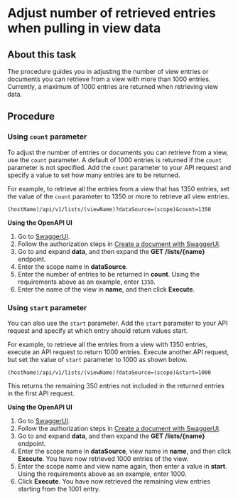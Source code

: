 # Adjust number of retrieved entries when pulling in view data 

## About this task

The procedure guides you in adjusting the number of view entries or documents you can retrieve from a view with more than 1000 entries. Currently, a maximum of 1000 entries are returned when retrieving view data. 

## Procedure

### Using `count` parameter

To adjust the number of entries or documents you can retrieve from a view, use the `count` parameter. A default of 1000 entries is returned if the `count` parameter is not specified. Add the `count` parameter to your API request and specify a value to set how many entries are to be returned. 

For example, to retrieve all the entries from a view that has 1350 entries, set the value of the `count` parameter to 1350 or more to retrieve all view entries.

`(hostName)/api/v1/lists/(viewName)?dataSource=(scope)&count=1350`

**Using the OpenAPI UI**

1. Go to [SwaggerUI](http://localhost:8880/openapi/index.html).
2. Follow the authorization steps in [Create a document with SwaggerUI](../../tutorial/swagger.md#create-a-document-with-swaggerui).
3. Go to and expand **data**, and then expand the **GET /lists/{name}** endpoint.
4. Enter the scope name in **dataSource**.
5. Enter the number of entries to be returned in **count**. Using the requirements above as an example, enter `1350`.  
6. Enter the name of the view in **name**, and then click **Execute**.

### Using `start` parameter

You can also use the `start` parameter. Add the `start` parameter to your API request and specify at which entry should return values start. 

For example, to retrieve all the entries from a view with 1350 entries, execute an API request to return 1000 entries. Execute another API request, but set the value of `start` parameter to 1000 as shown below.

`(hostName)/api/v1/lists/(viewName)?dataSource=(scope)&start=1000`

This returns the remaining 350 entries not included in the returned entries in the first API request. 

**Using the OpenAPI UI**

1. Go to [SwaggerUI](http://localhost:8880/openapi/index.html).
2. Follow the authorization steps in [Create a document with SwaggerUI](../../tutorial/swagger.md#create-a-document-with-swaggerui).
3. Go to and expand **data**, and then expand the **GET /lists/{name}** endpoint.
4. Enter the scope name in **dataSource**, view name in **name**, and then click **Execute**.
You have now retrieved 1000 entries of the view.
5. Enter the scope name and view name again, then enter a value in **start**. Using the requirements above as an example, enter 1000.  
6. Click **Execute**. You have now retrieved the remaining view entries starting from the 1001 entry.  
